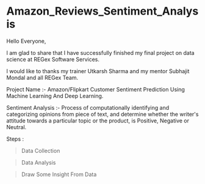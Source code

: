 # Amazon_Reviews_Sentiment_Analysis

Hello Everyone,

I am glad to share that I have successfully finished my final project on data science at REGex Software Services.



I would like to thanks my trainer Utkarsh Sharma and my mentor Subhajit Mondal and all REGex Team.



Project Name :- Amazon/Flipkart Customer Sentiment Prediction Using Machine Learning And Deep Learning.



Sentiment Analysis :- Process of computationally identifying and categorizing opinions from piece of text, and determine whether the writer's attitude towards a particular topic or the product, is Positive, Negative or Neutral.



Steps :

> Data Collection

> Data Analysis

> Draw Some Insight From Data

